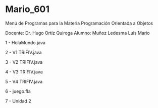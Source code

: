 # Mario_601

Menú de Programas para la Materia Programación Orientada a Objetos

Docente: Dr. Hugo Ortíz Quiroga
Alumno: Muñoz Ledesma Luis Mario

1 - HolaMundo.java

2 - V1 TRIFIV.java

3 - V2 TRIFIV.java

4 - V3 TRIFIV.java

5 - V4 TRIFIV.java

6 - juego.fla

7 - Unidad 2
